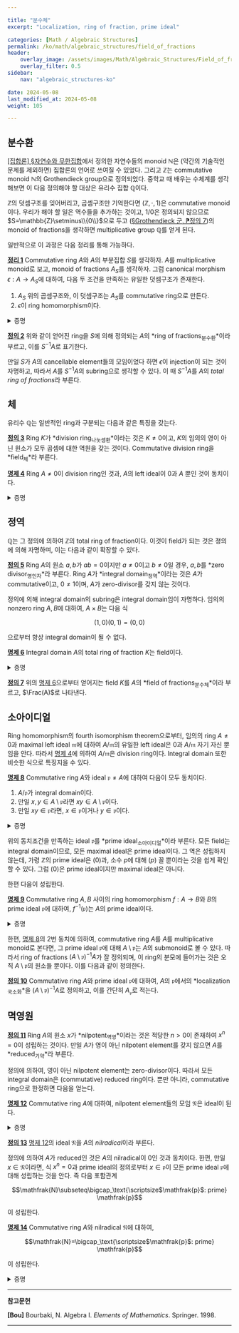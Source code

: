 ```yaml
---

title: "분수체"
excerpt: "Localization, ring of fraction, prime ideal"

categories: [Math / Algebraic Structures]
permalink: /ko/math/algebraic_structures/field_of_fractions
header:
    overlay_image: /assets/images/Math/Algebraic_Structures/Field_of_fractions.png
    overlay_filter: 0.5
sidebar: 
    nav: "algebraic_structures-ko"

date: 2024-05-08
last_modified_at: 2024-05-08
weight: 105

---
```


## 분수환

[\[집합론\] §자연수와 무한집합](/ko/math/set_theory/natural_numbers)에서 정의한 자연수들의 monoid $\mathbb{N}$은 (약간의 기술적인 문제를 제외하면) 집합론의 언어로 쓰여질 수 있었다. 그리고 $\mathbb{Z}$는 commutative monoid $\mathbb{N}$의 Grothendieck group으로 정의되었다. 중학교 때 배우는 수체계를 생각해보면 이 다음 정의해야 할 대상은 유리수 집합 $\mathbb{Q}$이다. 

$\mathbb{Z}$의 덧셈구조를 잊어버리고, 곱셈구조만 기억한다면 $(\mathbb{Z},\cdot,1)$은 commutative monoid이다. 우리가 해야 할 일은 역수들을 추가하는 것이고, $1/0$은 정의되지 않으므로 $S=\mathbb{Z}\setminus\\{0\\}$으로 두고 ([§Grothendieck 군, ⁋정의 7](/ko/math/algebraic_structures/Grothendieck_groups#def7))의 monoid of fractions을 생각하면 multiplicative group $\mathbb{Q}$를 얻게 된다. 

일반적으로 이 과정은 다음 정리를 통해 가능하다.

<div class="proposition" markdown="1">

<ins id="thm1">**정리 1**</ins> Commutative ring $A$와 $A$의 부분집합 $S$를 생각하자. $A$를 multiplicative monoid로 보고, monoid of fractions $A_S$를 생각하자. 그럼 canonical morphism $\epsilon:A \rightarrow A_S$에 대하여, 다음 두 조건을 만족하는 유일한 덧셈구조가 존재한다.

1. $A_S$ 위의 곱셈구조와, 이 덧셈구조는 $A_S$를 commutative ring으로 만든다.
2. $\epsilon$이 ring homomorphism이다.

</div>
<details class="proof" markdown="1">
<summary>증명</summary>

증명을 시작하기에 앞서 [§Grothendieck 군, ⁋정의 7](/ko/math/algebraic_structures/Grothendieck_groups#def7)의 construction을 잠깐 리뷰하자. 우리는 $S$에 의해 생성된 $A$의 submonoid $S'$를 생각하고, monoid $A\times S'$에 다음 동치관계

$$(a,p)\equiv (b,q)\pmod{R}\iff aqs=bps\text{ for some $s\in S'$}$$

를 정의하여, quotient monoid $(A\times S')/R$을 $A_S$로 정의하였다. 이 때 $(a,p)\in A\times S'$를 representative로 갖는 $A_S$의 원소를 $a/p$로 표기하였으며, 그럼 $A_S$는 여전히 다음 연산

$$\frac{a}{p}\frac{b}{q}=\frac{ab}{pq}$$

을 통해 multiplicative monoid 구조가 된다. 두 multiplicative monoid 사이의 canonical morphism $\epsilon:A \rightarrow A_S$은 $a\mapsto a/1$로 정의되었었는데, 이것이 monoid homomorphism이라는 것은 $\epsilon$이 ($A_S$가 ring이라는 것을 보이고 나면) $A$에서 $A_S$로 가는, 곱셈구조를 보존하는 함수라는 뜻이다.

즉, 우리가 해야 할 것은 $A_S$ 위에 정리의 두 조건을 만족하는 덧셈구조를 부여하고, 이렇게 정의된 덧셈 구조가 $A_S$를 ring으로 만드는 것, 그리고 $\epsilon$이 실제로 이 덧셈구조까지 보존한다는 것이다.

우선 이러한 덧셈구조가 존재한다 가정하고 유일성을 보이자. 임의의 $x,y\in A_S$는 적당한 $a,b\in A$와 $p,q\in S'$에 대하여 $x=a/p,y=b/q$라 적을 수 있다. 그럼

$$x=\epsilon(a)\epsilon(p)^{-1}=\epsilon(aq)\epsilon(pq)^{-1},\qquad y=\epsilon(b)\epsilon(q)^{-1}=\epsilon(bp)\epsilon(pq)^{-1}$$

으로 적을 수 있고 따라서

$$x+y=(\epsilon(aq)+\epsilon(bp))\epsilon(pq)^{-1}=(aq+bp)/pq$$

여야만 한다. 

이제 유일성 증명에서 힌트를 얻어 $A_S$의 덧셈구조를 위의 식으로 정의한다. 그럼 보여야 할 것들은 다음과 같다.


1. 이 정의는 $a,b,p,q$의 선택에 무관하다. 즉 $x=a'/p',y=b'/q'$의 꼴로 쓰였다 하자. 다음 식

    $$(aq+bp)/pq=(a'q'+b'p')/p'q'$$

    이 $A_S$에서 성립하는 것을 보여야 한다. 그런데 $a/p=a'/p',b/q=b'/q'$이므로, 정의에 의해 $ap's=a'ps,bq't=b'qt$를 만족하는 $s,t\in S'$가 존재한다. 이로부터 

    $$(aq+bp)(p'q')(st)=(a'q'+b'p')(pq)(st)$$

    을 확인할 수 있으므로 원하는 식이 성립한다.

2. 이렇게 정의한 $+$는 결합법칙을 만족한다. 임의의 $x=a/p,y=b/q,z=c/r$에 대하여,

    $$(x+y)+z=\frac{aq+bp}{pq}+\frac{c}{r}=\frac{(aq+bp)r+c(pq)}{pqr}=\frac{aqr+brp+cpq}{pqr}$$

    이고 미슷하게 $x+(y+z)$도 우변의 값을 갖는다는 것을 확인할 수 있다.
3. $+$의 교환법칙은 $A$의 덧셈과 곱셈이 commutative하기 때문에 자명하다.
4. $+$는 덧셈에 대한 항등원 $0/1$을 갖는다. 이는 임의의 $x=a/p\in A_S$에 대하여,

    $$\frac{0}{1}+\frac{a}{p}=\frac{a}{p}$$

    이 성립하기 때문이다.
5. $+$에 대한 역원이 항상 존재한다. 임의의 $x\in a/p\in A_S$에 대하여, $(-a)/p$가 다음 식

    $$\frac{-a}{p}+\frac{a}{p}=\frac{(-a)p+ap}{p^2}=0$$

    을 만족하기 때문이다.
6. $+$는 곱셈에 대해 분배법칙을 만족한다. 임의의 $x=a/p,y=b/q,z=c/r$에 대하여,

    $$x(y+z)=\frac{a}{p}\left(\frac{b}{q}+\frac{c}{r}\right)=\frac{a}{p}\frac{br+cq}{qr}=\frac{abr+acq}{qr}$$

    이고

    $$xy+xz=\frac{ab}{pq}+\frac{ac}{pr}=\frac{abpr+acpq}{p^2qr}$$

    이며, $1,p\in S'$를 사용해 이 두 식이 같은 값임을 확인할 수 있다. 비슷하게 $(x+y)z=xz+yz$도 보일 수 있다.

이상에서 $A_S$가 commutative ring 구조를 갖는다는 것을 안다. 마지막으로 $\epsilon$이 ring homomorphism이라는 것은 $\epsilon$이 덧셈을 보존한다는 것만 보이면 충분하고, 이는

$$\epsilon(a+b)=(a+b)/1=a/1+b/1=\epsilon(a)+\epsilon(b)$$

으로부터 알 수 있다.  

</details>

<div class="definition" markdown="1">

<ins id="def2">**정의 2**</ins> 위와 같이 얻어진 ring을 $S$에 의해 정의되는 $A$의 *ring of fractions<sub>분수환</sub>*이라 부르고, 이를 $S^{-1}A$로 표기한다.

</div>

만일 $S$가 $A$의 cancellable element들의 모임이었다 하면 $\epsilon$이 injection이 되는 것이 자명하고, 따라서 $A$를 $S^{-1}A$의 subring으로 생각할 수 있다. 이 때 $S^{-1}A$를 $A$의 *total ring of fractions*라 부른다.

## 체

유리수 $\mathbb{Q}$는 일반적인 ring과 구분되는 다음과 같은 특징을 갖는다.

<div class="definition" markdown="1">

<ins id="def3">**정의 3**</ins> Ring $K$가 *division ring<sub>나눗셈환</sub>*이라는 것은 $K\neq0$이고, $K$의 임의의 영이 아닌 원소가 모두 곱셈에 대한 역원을 갖는 것이다. Commutative division ring을 *field<sub>체</sub>*라 부른다.

</div>

<div class="proposition" markdown="1">

<ins id="prop4">**명제 4**</ins> Ring $A\neq 0$이 division ring인 것과, $A$의 left ideal이 $0$과 $A$ 뿐인 것이 동치이다.

</div>
<details class="proof" markdown="1">
<summary>증명</summary>

우선 $A$가 division ring이라 하자. 만일 left ideal $\mathfrak{a}\neq 0$가 주어졌다면 $0\neq u\in \mathfrak{a}$가 존재한다. 그런데 $A$의 역원 $u^{-1}$이 존재하므로, 

$$1=u^{-1}u\in \mathfrak{a}$$

이고 따라서 $\mathfrak{a}=A$이다. 거꾸로 $A$의 left ideal이 $0$과 $A$ 뿐이라 하자. 임의의 $0\neq a\in A$에 대하여, $A$의 left ideal $Aa$를 생각하면 $0\neq a\in Aa$이므로 $Aa\neq 0$이다. 이제 $A$의 left ideal은 $0$ 혹은 $A$ 뿐이므로 반드시 $Aa=A$이고, 따라서 $1\in Aa$이다. 즉, 적당한 $u\in A$가 존재하여 $ua=1$이도록 할 수 있다. 그럼 $u\neq 0$이고, 마찬가지 논리에 의하여 적당한 $v\in A$가 존재하여 $vu=1$이도록 할 수 있다. 이제

$$v=v1=vua=a$$

로부터 $v=a$임을 알 수 있고, 따라서 $a$는 $u$의 곱셈에 대한 역원이다. 

</details>

## 정역

$\mathbb{Q}$는 그 정의에 의하여 $\mathbb{Z}$의 total ring of fraction이다. 이것이 field가 되는 것은 졍의에 의해 자명하며, 이는 다음과 같이 확장할 수 있다. 

<div class="definition" markdown="1">

<ins id="def5">**정의 5**</ins> Ring $A$의 원소 $a,b$가 $ab=0$이지만 $a\neq 0$이고 $b\neq 0$일 경우, $a,b$를 *zero divisor<sub>영인자</sub>*라 부른다. Ring $A$가 *integral domain<sub>정역</sub>*이라는 것은 $A$가 commutative이고, $0\neq 1$이며, $A$가 zero-divisor를 갖지 않는 것이다.

</div>

정의에 의해 integral domain의 subring은 integral domain임이 자명하다. 임의의 nonzero ring $A,B$에 대하여, $A\times B$는 다음 식

$$(1,0)(0,1)=(0,0)$$

으로부터 항상 integral domain이 될 수 없다. 

<div class="proposition" markdown="1">

<ins id="prop6">**명제 6**</ins> Integral domain $A$의 total ring of fraction $K$는 field이다.

</div>
<details class="proof" markdown="1">
<summary>증명</summary>

$A$가 integral domain이라는 가정으로부터, $S=A\setminus\\{0\\}$임을 안다. 즉, $K=S^{-1}A$의 임의의 원소는 $b\neq 0$에 대하여 $a/b$의 꼴로 나타낼 수 있다. 여기에서 $a/b\neq 0$이기 위해서는 $a\neq 0$이므로, $b/a\in K$도 잘 정의되고 그럼 $b/a$가 $a/b$의 역원이 된다.

</details>

<div class="definition" markdown="1">

<ins id="def7">**정의 7**</ins> 위의 [명제 6](#prop6)으로부터 얻어지는 field $K$를 $A$의 *field of fractions<sub>분수체</sub>*이라 부르고, $\Frac(A)$로 나타낸다.

</div>

## 소아이디얼

Ring homomorphism의 fourth isomorphism theorem으로부터, 임의의 ring $A\neq 0$과 maximal left ideal $\mathfrak{m}$에 대하여 $A/\mathfrak{m}$의 유일한 left ideal은 $0$과 $A/\mathfrak{m}$ 자기 자신 뿐임을 안다. 따라서 [명제 4](#prop4)에 의하여 $A/\mathfrak{m}$은 division ring이다. Integral domain 또한 비슷한 식으로 특징지을 수 있다.

<div class="proposition" markdown="1">

<ins id="prop8">**명제 8**</ins> Commutative ring $A$와 ideal $\mathfrak{p}\neq A$에 대하여 다음이 모두 동치이다.

1. $A/\mathfrak{p}$가 integral domain이다.
2. 만일 $x,y\in A\setminus \mathfrak{p}$라면 $xy\in A\setminus \mathfrak{p}$이다.
3. 만일 $xy\in \mathfrak{p}$라면, $x\in \mathfrak{p}$이거나 $y\in \mathfrak{p}$이다.

</div>
<details class="proof" markdown="1">
<summary>증명</summary>

2번과 3번 조건은 서로 대우명제이므로, 1번과의 동치만 보이면 충분하다. 우선 $A/\mathfrak{p}$가 integral domain이라 가정하자. 즉

$$(x+\mathfrak{p})(y+\mathfrak{p})=0+\mathfrak{p}$$

라면, 반드시 $x+\mathfrak{p}=0+\mathfrak{p}$이거나 $y+\mathfrak{p}=0+\mathfrak{p}$이다. 이로부터 1번 조건이 성립하면 3번 조건이 성립하는 것을 안다. 이 논증은 반대방향으로도 성립한다.

</details>

위의 동치조건을 만족하는 ideal $\mathfrak{p}$를 *prime ideal<sub>소아이디얼</sub>*이라 부른다. 모든 field는 integral domain이므로, 모든 maximal ideal은 prime ideal이다. 그 역은 성립하지 않는데, 가령 $\mathbb{Z}$의 prime ideal은 $(0)$과, 소수 $p$에 대해 $(p)$ 꼴 뿐이라는 것을 쉽게 확인할 수 있다. 그럼 $(0)$은 prime ideal이지만 maximal ideal은 아니다.

한편 다음이 성립한다.

<div class="proposition" markdown="1">

<ins id="prop9">**명제 9**</ins> Commutative ring $A,B$ 사이의 ring homomorphism $f:A \rightarrow B$와 $B$의 prime ideal $\mathfrak{p}$에 대하여, $f^{-1}(\mathfrak{p})$는 $A$의 prime ideal이다.

</div>
<details class="proof" markdown="1">
<summary>증명</summary>



</details>

한편, [명제 8](#prop8)의 2번 동치에 의하여, commutative ring $A$를 $A$를 multiplicative monoid로 본다면, 그 prime ideal $\mathfrak{p}$에 대해 $A\setminus\mathfrak{p}$는 $A$의 submonoid로 볼 수 있다. 따라서 ring of fractions $(A\setminus \mathfrak{p})^{-1}A$가 잘 정의되며, 이 ring의 분모에 들어가는 것은 오직 $A\setminus \mathfrak{p}$의 원소들 뿐이다. 이를 다음과 같이 정의한다.

<div class="definition" markdown="1">

<ins id="def10">**정의 10**</ins> Commutative ring $A$와 prime ideal $\mathfrak{p}$에 대하여, $A$의 $\mathfrak{p}$에서의 *localization<sub>국소화</sub>*을 $(A\setminus \mathfrak{p})^{-1}A$로 정의하고, 이를 간단히 $A_\mathfrak{p}$로 적는다.

</div>

## 멱영원

<div class="definition" markdown="1">

<ins id="def11">**정의 11**</ins> Ring $A$의 원소 $x$가 *nilpotent<sub>멱영</sub>*이라는 것은 적당한 $n>0$이 존재하여 $x^n=0$이 성립하는 것이다. 만일 $A$가 영이 아닌 nilpotent element를 갖지 않으면 $A$를 *reduced<sub>기약</sub>*라 부른다.

</div>

정의에 의하여, 영이 아닌 nilpotent element는 zero-divisor이다. 따라서 모든 integral domain은 (commutative) reduced ring이다. 뿐만 아니라, commutative ring으로 한정하면 다음을 얻는다.

<div class="proposition" markdown="1">

<ins id="prop12">**명제 12**</ins> Commutative ring $A$에 대하여, nilpotent element들의 모임 $\mathfrak{N}$은 ideal이 된다.

</div>
<details class="proof" markdown="1">
<summary>증명</summary>

만일 $x\in \mathfrak{N}$이라면 $x^n=0$이도록 하는 $n>0$이 존재할 것이고, 임의의 $a\in A$에 대하여 $(ax)^n=a^nx^n=0$이 되어 $ax\in \mathfrak{N}$임을 보일 수 있다. 

이제 $\mathfrak{N}$이 덧셈에 대해 닫혀있다는 것을 보여야 한다. 임의의 $x,y\in \mathfrak{N}$이 주어졌다 하고, 적당한 $m,n>0$에 대하여 $x^m=0$이고 $y^n=0$이라 하자. 그럼

$$(x+y)^{m+n}=x^{m+n}+\binom{m+n}{1}x^{m+n-1}y+\cdots+\binom{m+n}{n}x^my^n+\binom{m+n}{n+1}x^{m-1}y^{n+1}+\cdots+y^n$$

이고, 우변의 모든 항들이 $0$임을 알 수 있다. 이상에서 $x+y\in \mathfrak{N}$이다.

</details>

<div class="definition" markdown="1">

<ins id="def13">**정의 13**</ins> [명제 12](#prop12)의 ideal $\mathfrak{N}$을 $A$의 *nilradical*이라 부른다.

</div>

정의에 의하여 $A$가 reduced인 것은 $A$의 nilradical이 $0$인 것과 동치이다. 한편, 만일 $x\in \mathfrak{N}$이라면, 식 $x^n=0$과 prime ideal의 정의로부터 $x\in \mathfrak{p}$이 모든 prime ideal $\mathfrak{p}$에 대해 성립하는 것을 안다. 즉 다음 포함관계

$$\mathfrak{N}\subseteq\bigcap_\text{\scriptsize$\mathfrak{p}$: prime} \mathfrak{p}$$

이 성립한다.

<div class="proposition" markdown="1">

<ins id="prop14">**명제 14**</ins> Commutative ring $A$와 nilradical $\mathfrak{N}$에 대하여, 

$$\mathfrak{N}=\bigcap_\text{\scriptsize$\mathfrak{p}$: prime} \mathfrak{p}$$

이 성립한다. 

</div>
<details class="proof" markdown="1">
<summary>증명</summary>

만일 $x\not\in \mathfrak{N}$이라면, 적당한 $\mathfrak{p}$에 대해 $x\not\in \mathfrak{p}$임을 보이면 충분하다. 우선 multiplicative subset $S=\\{1,x,x^2,\ldots\\}$으로 만들어진 ring of fractions $A_x=S^{-1}A$를 생각하자. 그럼 $A_x$의 곱셈에 대한 항등원 $x/x$이 반드시 $0/1$과 다르다는 것을 확인할 수 있고, 특히 $A_x\neq 0$이다. 이제 Krull 정리로부터 $A_x$의 maximal ideal $\mathfrak{m}$이 반드시 존재하고, 모든 maximal ideal은 prime ideal이므로 $A_x$는 prime ideal을 갖는다. 이제 [명제 9](#prop9)를 $\epsilon:A \rightarrow A_x$에 적용하면 $\epsilon^{-1}(\mathfrak{p})$는 $A$의 prime ideal이며, 만일 $x\in\epsilon^{-1}(\mathfrak{p})$라면 $x/1\in \mathfrak{p}$이고 $x/1$은 $A_x$에서 invertible이므로 $\mathfrak{p}=A_x$가 되어 모순이다. 

</details>


---

**참고문헌**

**[Bou]** Bourbaki, N. Algebra I. *Elements of Mathematics*. Springer. 1998.  

---